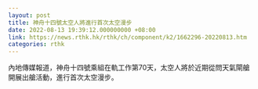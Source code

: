 ```yaml
---
layout: post
title: 神舟十四號太空人將進行首次太空漫步
date: 2022-08-13 19:39:12.000000000 +08:00
link: https://news.rthk.hk/rthk/ch/component/k2/1662296-20220813.htm
categories: rthk
---
```


內地傳媒報道，神舟十四號乘組在軌工作第70天，太空人將於近期從問天氣閘艙開展出艙活動，進行首次太空漫步。
